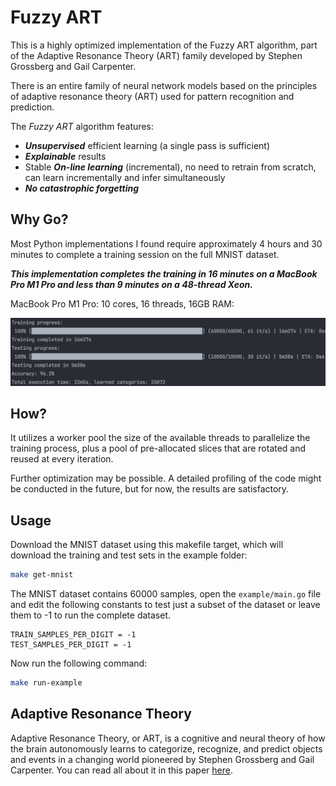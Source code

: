 # Fuzzy ART

This is a highly optimized implementation of the Fuzzy ART algorithm, part of the Adaptive Resonance Theory (ART) family developed by Stephen Grossberg and Gail Carpenter.

There is an entire family of neural network models based on the principles of adaptive resonance theory (ART) used for pattern recognition and prediction.

The _Fuzzy ART_ algorithm features:
- **_Unsupervised_** efficient learning (a single pass is sufficient)
- **_Explainable_** results
- Stable **_On-line learning_** (incremental), no need to retrain from scratch, can learn incrementally and infer simultaneously
- **_No catastrophic forgetting_**

## Why Go?
Most Python implementations I found require approximately 4 hours and 30 minutes to complete a training session on the full MNIST dataset.

_**This implementation completes the training in 16 minutes on a MacBook Pro M1 Pro and less than 9 minutes on a 48-thread Xeon.**_

MacBook Pro M1 Pro: 10 cores, 16 threads, 16GB RAM:

![](./resources/MacbookPro_M1_Pro.png)

## How?

It utilizes a worker pool the size of the available threads to parallelize the training process, plus a pool of pre-allocated slices that are rotated and reused at every iteration.

Further optimization may be possible. A detailed profiling of the code might be conducted in the future, but for now, the results are satisfactory.

## Usage

Download the MNIST dataset using this makefile target, which will download the training and test sets in the example folder:
```bash
make get-mnist
```

The MNIST dataset contains 60000 samples, open the `example/main.go` file and edit the following constants to test just a subset of the dataset or leave them to -1 to run the complete dataset.

```
TRAIN_SAMPLES_PER_DIGIT = -1
TEST_SAMPLES_PER_DIGIT = -1
```

Now run the following command: 
```bash
make run-example
```

## Adaptive Resonance Theory

Adaptive Resonance Theory, or ART, is a cognitive and neural theory of how the brain autonomously learns to categorize, recognize, and predict objects and events in a changing world pioneered by Stephen Grossberg and Gail Carpenter.
You can read all about it in this paper [here](https://www.semanticscholar.org/paper/Adaptive-Resonance-Theory%3A-How-a-brain-learns-to-a-Grossberg/71bc18bcafe1f4909a97b0b17a522dffe306ee6a?p2df).
